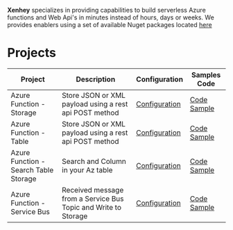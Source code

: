 
**Xenhey** specializes in providing capabilities to build serverless Azure functions and  Web Api's in minutes instead of hours, days or weeks.  We provides enablers using a set of  available Nuget packages located [here](https://www.nuget.org/packages/Xenhey.BPM.Core.DotNet/)
# Projects
 
 
| Project|Description |Configuration |Samples Code 
|--|--|--|--|
| Azure Function - Storage | Store  JSON or XML payload  using  a rest api  POST method | [Configuration](https://www.xenhey.com/api/store/AB9602538F4A43BEBDECD55B82F3EF6D)   |[Code Sample](https://www.xenhey.com/api/store/AB9602538F4A43BEBDECD55B82F3EF6D)
| Azure Function - Table| Store  JSON or XML payload  using  a rest api  POST method | [Configuration](https://www.xenhey.com/api/store/AB9602538F4A43BEBDECD55B82F3EF6D)   |[Code Sample](https://www.xenhey.com/api/store/AB9602538F4A43BEBDECD55B82F3EF6D)
| Azure Function - Search Table Storage| Search and Column in your Az table | [Configuration](https://www.xenhey.com/api/store/AB9602538F4A43BEBDECD55B82F3EF6D)   |[Code Sample](https://www.xenhey.com/api/store/AB9602538F4A43BEBDECD55B82F3EF6D)
| Azure Function - Service Bus| Received message from a Service Bus Topic and Write to Storage | [Configuration](https://www.xenhey.com/api/store/AB9602538F4A43BEBDECD55B82F3EF6D)   |[Code Sample](https://www.xenhey.com/api/store/AB9602538F4A43BEBDECD55B82F3EF6D)

